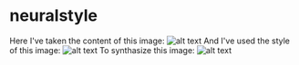 # neuralstyle

Here I've taken the content of this image:
![alt text](https://raw.githubusercontent.com/lhannest/neuralstyle/master/images/big_photo.jpg)
And I've used the style of this image:
![alt text](https://raw.githubusercontent.com/lhannest/neuralstyle/master/images/big_art.jpg)
To synthasize this image:
![alt text](https://raw.githubusercontent.com/lhannest/neuralstyle/master/images/results/result2.png)
